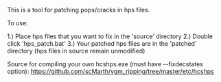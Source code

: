This is a tool for patching pops/cracks in hps files. 

To use:

1.) Place hps files that you want to fix in the 'source' directory
2.) Double click 'hps_patch.bat'
3.) Your patched hps files are in the 'patched' directory (hps files in source remain unmodified)

Source for compiling your own hcshps.exe (must have --fixdecstates option):
https://github.com/scMarth/vgm_ripping/tree/master/etc/hcshps
